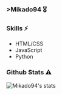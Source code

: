 ### >Mikado94 🎖️

### Skills ⚡


- HTML/CSS
- JavaScript
- Python

### Github Stats ⚠️

![Mikado94's stats](https://github-readme-stats.vercel.app/api/top-langs/?username=domenic&show_icons=true&theme=radical)

